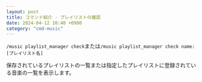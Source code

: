 ```yaml
---
layout: post
title: コマンド紹介 - プレイリストの確認
date: 2024-04-12 10:40 +0900
category: "cmd-music"
---
```


`/music playlist_manager check`または`/music playlist_manager check name:[プレイリスト名]`

保存されているプレイリストの一覧または指定したプレイリストに登録されている音楽の一覧を表示します。
